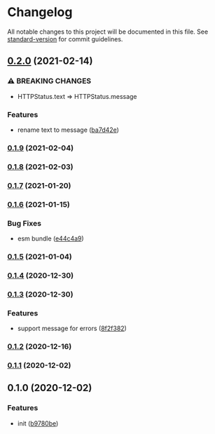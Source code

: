 # Changelog

All notable changes to this project will be documented in this file. See [standard-version](https://github.com/conventional-changelog/standard-version) for commit guidelines.

## [0.2.0](https://github.com/BlackGlory/http-status/compare/v0.1.9...v0.2.0) (2021-02-14)


### ⚠ BREAKING CHANGES

* HTTPStatus.text => HTTPStatus.message

### Features

* rename text to message ([ba7d42e](https://github.com/BlackGlory/http-status/commit/ba7d42e5462e6330c14121771d9e116c8ee83316))

### [0.1.9](https://github.com/BlackGlory/http-status/compare/v0.1.8...v0.1.9) (2021-02-04)

### [0.1.8](https://github.com/BlackGlory/http-status/compare/v0.1.7...v0.1.8) (2021-02-03)

### [0.1.7](https://github.com/BlackGlory/http-status/compare/v0.1.6...v0.1.7) (2021-01-20)

### [0.1.6](https://github.com/BlackGlory/http-status/compare/v0.1.5...v0.1.6) (2021-01-15)


### Bug Fixes

* esm bundle ([e44c4a9](https://github.com/BlackGlory/http-status/commit/e44c4a98aa9a1c8ba40ec8777fc0714091c698ed))

### [0.1.5](https://github.com/BlackGlory/http-status/compare/v0.1.4...v0.1.5) (2021-01-04)

### [0.1.4](https://github.com/BlackGlory/http-status/compare/v0.1.3...v0.1.4) (2020-12-30)

### [0.1.3](https://github.com/BlackGlory/http-status/compare/v0.1.2...v0.1.3) (2020-12-30)


### Features

* support message for errors ([8f2f382](https://github.com/BlackGlory/http-status/commit/8f2f38262f0562f256d44312ac6617d240b44fcf))

### [0.1.2](https://github.com/BlackGlory/http-status/compare/v0.1.1...v0.1.2) (2020-12-16)

### [0.1.1](https://github.com/BlackGlory/http-status/compare/v0.1.0...v0.1.1) (2020-12-02)

## 0.1.0 (2020-12-02)


### Features

* init ([b9780be](https://github.com/BlackGlory/http-status/commit/b9780be7e36c079b33ba5fe1eef2da00470441fe))
